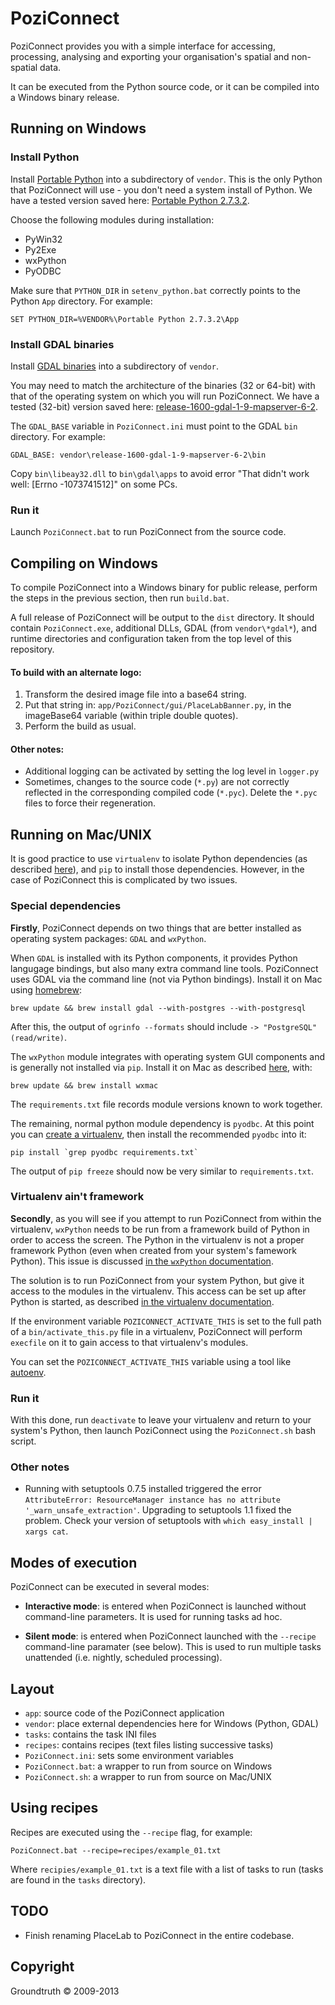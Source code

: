 # PoziConnect

PoziConnect provides you with a simple interface for accessing, processing,
analysing and exporting your organisation's spatial and non-spatial data.

It can be executed from the Python source code, or it can be compiled into
a Windows binary release.


## Running on Windows

### Install Python

Install [Portable Python](http://www.portablepython.com/wiki/Download) into a
subdirectory of `vendor`. This is the only Python that PoziConnect will use -
you don't need a system install of Python. We have a tested version saved here:
[Portable Python 2.7.3.2](https://s3.amazonaws.com/poziconnect/PortablePython_2.7.3.2.exe).

Choose the following modules during installation:

* PyWin32
* Py2Exe
* wxPython
* PyODBC

Make sure that `PYTHON_DIR` in `setenv_python.bat` correctly points to the
Python `App` directory. For example:

    SET PYTHON_DIR=%VENDOR%\Portable Python 2.7.3.2\App

### Install GDAL binaries

Install [GDAL binaries](http://www.gisinternals.com/sdk/) into a subdirectory of
`vendor`.

You may need to match the architecture of the binaries (32 or 64-bit) with that
of the operating system on which you will run PoziConnect. We have a tested
(32-bit) version saved here:
[release-1600-gdal-1-9-mapserver-6-2](https://s3.amazonaws.com/poziconnect/release-1600-gdal-1-9-mapserver-6-2.zip).

The `GDAL_BASE` variable in `PoziConnect.ini` must point to the GDAL `bin`
directory. For example:

    GDAL_BASE: vendor\release-1600-gdal-1-9-mapserver-6-2\bin

Copy `bin\libeay32.dll` to `bin\gdal\apps` to avoid error "That didn't work well: [Errno -1073741512]" on some PCs.

### Run it

Launch `PoziConnect.bat` to run PoziConnect from the source code.


## Compiling on Windows

To compile PoziConnect into a Windows binary for public release, perform the
steps in the previous section, then run `build.bat`.

A full release of PoziConnect will be output to the `dist` directory. It should
contain `PoziConnect.exe`, additional DLLs, GDAL (from `vendor\*gdal*`), and
runtime directories and configuration taken from the top level of this repository.

#### To build with an alternate logo:

1.  Transform the desired image file into a base64 string.
2.  Put that string in: `app/PoziConnect/gui/PlaceLabBanner.py`,
    in the imageBase64 variable (within triple double quotes).
3.  Perform the build as usual.

#### Other notes:

* Additional logging can be activated by setting the log level in `logger.py`
* Sometimes, changes to the source code (`*.py`) are not correctly reflected in
  the corresponding compiled code (`*.pyc`). Delete the `*.pyc` files to force their
  regeneration.


## Running on Mac/UNIX

It is good practice to use `virtualenv` to isolate Python dependencies
(as described [here](http://docs.python-guide.org/en/latest/dev/virtualenvs/)),
and `pip` to install those dependencies. However, in the case of PoziConnect
this is complicated by two issues.

### Special dependencies

**Firstly**, PoziConnect depends on two things that are better installed as
operating system packages: `GDAL` and `wxPython`.

When `GDAL` is installed with its Python components, it provides Python
langugage bindings, but also many extra command line tools. PoziConnect
uses GDAL via the command line (not via Python bindings). Install it
on Mac using [homebrew](https://github.com/mxcl/homebrew):

    brew update && brew install gdal --with-postgres --with-postgresql

After this, the output of `ogrinfo --formats` should include
`-> "PostgreSQL" (read/write)`.

The `wxPython` module integrates with operating system GUI components
and is generally not installed via `pip`. Install it on Mac as described
[here](http://stackoverflow.com/questions/9205317/how-do-i-install-wxpython-on-mac-os-x),
with:

    brew update && brew install wxmac

The `requirements.txt` file records module versions known to work together.

The remaining, normal python module dependency is `pyodbc`. At this point you
can [create a virtualenv](http://docs.python-guide.org/en/latest/dev/virtualenvs/),
then install the recommended `pyodbc` into it:

    pip install `grep pyodbc requirements.txt`

The output of `pip freeze` should now be very similar to `requirements.txt`.

### Virtualenv ain't framework

**Secondly**, as you will see if you attempt to run PoziConnect from within the
virtualenv, `wxPython` needs to be run from a framework build of Python in
order to access the screen. The Python in the virtualenv is not a proper
framework Python (even when created from your system's famework Python).
This issue is discussed [in the `wxPython` documentation](http://wiki.wxpython.org/wxPythonVirtualenvOnMac).

The solution is to run PoziConnect from your system Python, but give it access
to the modules in the virtualenv. This access can be set up after Python is
started, as described [in the virtualenv documentation](http://www.virtualenv.org/en/latest/#using-virtualenv-without-bin-python).

If the environment variable `POZICONNECT_ACTIVATE_THIS` is set to the full
path of a `bin/activate_this.py` file in a virtualenv, PoziConnect will perform
`execfile` on it to gain access to that virtualenv's modules.

You can set the `POZICONNECT_ACTIVATE_THIS` variable using a tool like
[autoenv](https://github.com/kennethreitz/autoenv).

### Run it

With this done, run `deactivate` to leave your virtualenv and return to
your system's Python, then launch PoziConnect using the `PoziConnect.sh` bash
script.

### Other notes

* Running with setuptools 0.7.5 installed triggered the error
  `AttributeError: ResourceManager instance has no attribute '_warn_unsafe_extraction'`.
  Upgrading to setuptools 1.1 fixed the problem. Check your version of setuptools
  with `which easy_install | xargs cat`.


## Modes of execution

PoziConnect can be executed in several modes:

* __Interactive mode__:
  is entered when PoziConnect is launched without command-line parameters.
  It is used for running tasks ad hoc.

* __Silent mode__:
  is entered when PoziConnect launched with the `--recipe` command-line
  paramater (see below). This is used to run multiple tasks unattended
  (i.e. nightly, scheduled processing).


## Layout

- `app`: source code of the PoziConnect application
- `vendor`: place external dependencies here for Windows (Python, GDAL)
- `tasks`: contains the task INI files
- `recipes`: contains recipes (text files listing successive tasks)
- `PoziConnect.ini`: sets some environment variables
- `PoziConnect.bat`: a wrapper to run from source on Windows
- `PoziConnect.sh`: a wrapper to run from source on Mac/UNIX


## Using recipes

Recipes are executed using the `--recipe` flag, for example:

    PoziConnect.bat --recipe=recipes/example_01.txt

Where `recipies/example_01.txt` is a text file with a list of tasks to run
(tasks are found in the `tasks` directory).


## TODO

* Finish renaming PlaceLab to PoziConnect in the entire codebase.


## Copyright

Groundtruth &copy; 2009-2013
